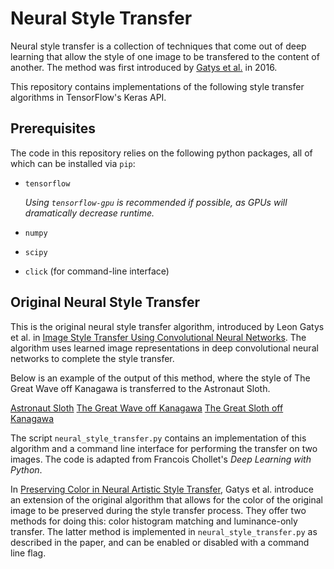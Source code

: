 [1]: https://www.cv-foundation.org/openaccess/content_cvpr_2016/papers/Gatys_Image_Style_Transfer_CVPR_2016_paper.pdf
[2]: https://arxiv.org/pdf/1606.05897.pdf


# Neural Style Transfer
Neural style transfer is a collection of techniques that come out of deep learning that allow the style of one image
to be transfered to the content of another. The method was first introduced by [Gatys et al.][1] in 2016.

This repository contains implementations of the following style transfer algorithms in TensorFlow's Keras API.

## Prerequisites

The code in this repository relies on the following python packages, all of which can be installed via `pip`:

* `tensorflow`

   *Using `tensorflow-gpu` is recommended if possible, as GPUs will dramatically decrease runtime.*
   
* `numpy`

* `scipy`

* `click` (for command-line interface)

## Original Neural Style Transfer
This is the original neural style transfer algorithm, introduced by Leon Gatys et al. in
[Image Style Transfer Using Convolutional Neural Networks][1]. The algorithm uses learned image representations
in deep convolutional neural networks to complete the style transfer.

Below is an example of the output of this method, where the style of The Great Wave off Kanagawa is transferred
to the Astronaut Sloth.

[Astronaut Sloth](examples/target-sloth.jpg)
[The Great Wave off Kanagawa](examples/reference-wave.jpg)
[The Great Sloth off Kanagawa](examples/stylized-sloth-wave.jpg)

The script `neural_style_transfer.py` contains an implementation of this algorithm and a command line interface
for performing the transfer on two images. The code is adapted from Francois Chollet's *Deep Learning with Python*.

In [Preserving Color in Neural Artistic Style Transfer][2], Gatys et al. introduce an extension of the original
algorithm that allows for the color of the original image to be preserved during the style transfer process.
They offer two methods for doing this: color histogram matching and luminance-only transfer. The latter method
is implemented in `neural_style_transfer.py` as described in the paper, and can be enabled or disabled with a command
line flag.
